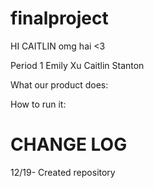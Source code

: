 finalproject
============

HI CAITLIN
omg hai <3

Period 1
Emily Xu
Caitlin Stanton

What our product does:

How to run it:

CHANGE LOG
============
12/19- Created repository
